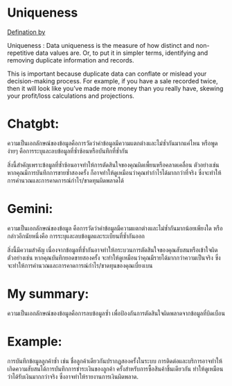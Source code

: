 # Uniqueness
[Defination by](https://www.ovaledge.com/blog/data-quality-metrics)


Uniqueness :
Data uniqueness is the measure of how distinct and non-repetitive data values are. Or, to put it in simpler terms, identifying and removing duplicate information and records.

This is important because duplicate data can conflate or mislead your decision-making process. For example, if you have a sale recorded twice, then it will look like you’ve made more money than you really have, skewing your profit/loss calculations and projections.

# Chatgbt:
ความเป็นเอกลักษณ์ของข้อมูลคือการวัดว่าค่าข้อมูลมีความแตกต่างและไม่ซ้ำกันมากแค่ไหน หรือพูดง่ายๆ คือการระบุและลบข้อมูลที่ซ้ำซ้อนหรือบันทึกที่ซ้ำกัน

สิ่งนี้สำคัญเพราะข้อมูลที่ซ้ำซ้อนอาจทำให้การตัดสินใจของคุณผิดเพี้ยนหรือคลาดเคลื่อน ตัวอย่างเช่น หากคุณมีการบันทึกการขายซ้ำสองครั้ง ก็อาจทำให้ดูเหมือนว่าคุณทำกำไรได้มากกว่าที่จริง ซึ่งจะทำให้การคำนวณและการคาดการณ์กำไร/ขาดทุนผิดพลาดได้

# Gemini:
ความเป็นเอกลักษณ์ของข้อมูล คือการวัดว่าค่าข้อมูลมีความแตกต่างและไม่ซ้ำกันมากน้อยเพียงใด หรือกล่าวอีกนัยหนึ่งคือ การระบุและลบข้อมูลและระเบียนที่ซ้ำกันออก

สิ่งนี้มีความสำคัญ เนื่องจากข้อมูลที่ซ้ำกันอาจทำให้กระบวนการตัดสินใจของคุณสับสนหรือเข้าใจผิด ตัวอย่างเช่น หากคุณบันทึกยอดขายสองครั้ง จะทำให้ดูเหมือนว่าคุณมีรายได้มากกว่าความเป็นจริง ซึ่งจะทำให้การคำนวณและการคาดการณ์กำไร/ขาดทุนของคุณเบี่ยงเบน

# My summary:
ความเป็นเอกลักษณ์ของข้อมูลคือการลบข้อมูลซ้ำ เพื่อป้องกันการตัดสินใจผิดพลาดจากข้อมูลที่บิดเบือน

# Example:
การบันทึกข้อมูลลูกค้าซ้ำ เช่น ชื่อลูกค้าเดียวกันปรากฏสองครั้งในระบบ การติดต่อและบริการอาจทำให้เกิดความสับสนได้การบันทึกการชำระเงินของลูกค้า 
ครั้งสำหรับการซื้อสินค้าชิ้นเดียวกัน ทำให้ดูเหมือนว่าได้รับเงินมากกว่าจริง ซึ่งอาจทำให้รายงานการเงินผิดพลาด.

